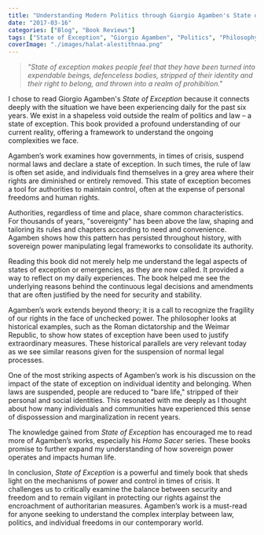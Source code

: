 ```yaml
---
title: "Understanding Modern Politics through Giorgio Agamben's State of Exception"
date: "2017-03-16"
categories: ["Blog", "Book Reviews"]
tags: ["State of Exception", "Giorgio Agamben", "Politics", "Philosophy", "Book Reviews"]
coverImage: "./images/halat-alestithnaa.png"
---
```


> _"State of exception makes people feel that they have been turned into expendable beings, defenceless bodies, stripped of their identity and their right to belong, and thrown into a realm of prohibition."_

I chose to read Giorgio Agamben's _State of Exception_ because it connects deeply with the situation we have been experiencing daily for the past six years. We exist in a shapeless void outside the realm of politics and law – a state of exception. This book provided a profound understanding of our current reality, offering a framework to understand the ongoing complexities we face.

Agamben’s work examines how governments, in times of crisis, suspend normal laws and declare a state of exception. In such times, the rule of law is often set aside, and individuals find themselves in a grey area where their rights are diminished or entirely removed. This state of exception becomes a tool for authorities to maintain control, often at the expense of personal freedoms and human rights.

Authorities, regardless of time and place, share common characteristics. For thousands of years, "sovereignty" has been above the law, shaping and tailoring its rules and chapters according to need and convenience. Agamben shows how this pattern has persisted throughout history, with sovereign power manipulating legal frameworks to consolidate its authority.

Reading this book did not merely help me understand the legal aspects of states of exception or emergencies, as they are now called. It provided a way to reflect on my daily experiences. The book helped me see the underlying reasons behind the continuous legal decisions and amendments that are often justified by the need for security and stability.

Agamben’s work extends beyond theory; it is a call to recognize the fragility of our rights in the face of unchecked power. The philosopher looks at historical examples, such as the Roman dictatorship and the Weimar Republic, to show how states of exception have been used to justify extraordinary measures. These historical parallels are very relevant today as we see similar reasons given for the suspension of normal legal processes.

One of the most striking aspects of Agamben’s work is his discussion on the impact of the state of exception on individual identity and belonging. When laws are suspended, people are reduced to "bare life," stripped of their personal and social identities. This resonated with me deeply as I thought about how many individuals and communities have experienced this sense of dispossession and marginalization in recent years.

The knowledge gained from _State of Exception_ has encouraged me to read more of Agamben’s works, especially his _Homo Sacer_ series. These books promise to further expand my understanding of how sovereign power operates and impacts human life.

In conclusion, _State of Exception_ is a powerful and timely book that sheds light on the mechanisms of power and control in times of crisis. It challenges us to critically examine the balance between security and freedom and to remain vigilant in protecting our rights against the encroachment of authoritarian measures. Agamben’s work is a must-read for anyone seeking to understand the complex interplay between law, politics, and individual freedoms in our contemporary world.
